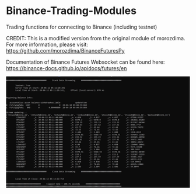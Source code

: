 # Binance-Trading-Modules
 
Trading functions for connecting to Binance (including testnet)

CREDIT: This is a modified version from the original module of morozdima.
        For more information, please visit: https://github.com/morozdima/BinanceFuturesPy
        
Documentation of Binance Futures Websocket can be found here: https://binance-docs.github.io/apidocs/futures/en
 
![Alt text](images/binance_wss.jpg?raw=true "Running websocket on Binance testnet")